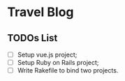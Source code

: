 # Travel Blog

## TODOs List
- [ ] Setup vue.js project;
- [ ] Setup Ruby on Rails project;
- [ ] Write Rakefile to bind two projects.
